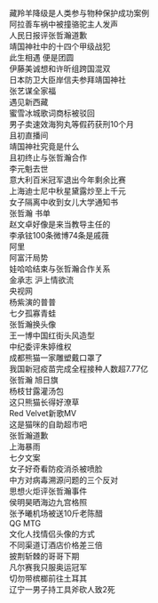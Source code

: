 藏羚羊降级是人类参与物种保护成功案例  
阿拉善车祸中被撞骆驼主人发声  
人民日报评张哲瀚道歉  
靖国神社中的十四个甲级战犯  
此生相遇 便是团圆  
伊藤美诚想和许昕组跨国混双  
日本防卫大臣岸信夫参拜靖国神社  
张艺谋全家福  
遇见新西藏  
蜜雪冰城歌词商标被驳回  
男子卖速效海狗丸等假药获刑10个月  
且初直播间  
靖国神社究竟是什么  
且初终止与张哲瀚合作  
李元魁去世  
意大利百米冠军退出今年剩余比赛  
上海迪士尼中秋星黛露炒至上千元  
女子隔离中收到女儿大学通知书  
张哲瀚 书单  
赵文卓好像是来当教导主任的  
李承铉100条微博74条是戚薇  
阿里  
阿富汗局势  
娃哈哈结束与张哲瀚合作关系  
金承志 沪上情欲流  
央视网  
杨紫演的普普  
七夕孤寡青蛙  
张哲瀚换头像  
王一博中国红街头风造型  
中纪委评朱婷维权  
成都熊猫一家雕塑戴口罩了  
我国新冠疫苗完成全程接种人数超7.77亿  
张哲瀚 旭日旗  
杨枝甘露灌汤包  
这只熊猫长得好潦草  
Red Velvet新歌MV  
这是猫咪的自助超市吧  
张哲瀚道歉  
上海暴雨  
七夕文案  
女子好奇看防疫消杀被喷脸  
中方对病毒溯源问题的三个反对  
思想火炬评张哲瀚事件  
侯明昊晒海边九宫格照  
张予曦机场被送10斤老陈醋  
QG MTG  
文化人找情侣头像的方式  
不同渠道订酒店价格差三倍  
披荆斩棘的哥哥下期  
凡尔赛我只服奥运冠军  
切勿带槟榔前往土耳其  
辽宁一男子持工具斧砍人致2死  
